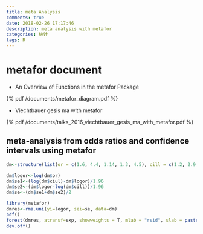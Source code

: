 ```yaml
---
title: meta Analysis
comments: true
date: 2018-02-26 17:17:46
description: meta analysis with metafor
categories: 统计
tags: R
---
```

# metafor document

+ An Overview of Functions in the metafor Package

{% pdf /documents/metafor_diagram.pdf %}

+ Viechtbauer gesis ma with metafor

{% pdf /documents/talks_2016_viechtbauer_gesis_ma_with_metafor.pdf %}

## meta-analysis from odds ratios and confidence intervals using metafor

```R
dm<-structure(list(or = c(1.6, 4.4, 1.14, 1.3, 4.5), cill = c(1.2, 2.9, 0.45, 0.6, 3.2), ciul = c(2, 6.9, 2.86, 2.7, 6.1)), .Names = c("or", "cill", "ciul"), class = "data.frame", row.names = c(NA, -5L))

dm$logor<-log(dm$or)
dm$se1<-(log(dm$ciul)-dm$logor)/1.96
dm$se2<-(dm$logor-log(dm$cill))/1.96
dm$se<-(dm$se1+dm$se2)/2

library(metafor)
dmres<-rma.uni(yi=logor, sei=se, data=dm)
pdf()
forest(dmres, atransf=exp, showweights = T, mlab = "rsid", slab = paste0("study", 1:5))
dev.off()
```